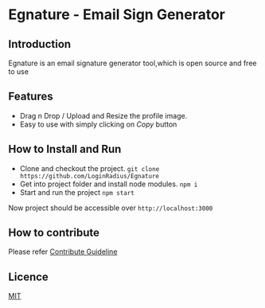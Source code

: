 # Egnature - Email Sign Generator

## Introduction
Egnature is an email signature generator tool,which is open source and free to use

## Features
- Drag n Drop / Upload and Resize the profile image.
- Easy to use with simply clicking on *Copy* button

## How to Install and Run
- Clone and checkout the project.
        `git clone https://github.com/LoginRadius/Egnature`
- Get into project folder and install node modules.
        `npm i`
- Start and run the project
        `npm start`

Now project should be accessible over `http://localhost:3000`

## How to contribute
Please refer [Contribute Guideline](https://github.com/LoginRadius/Egnature/blob/master/CONTRIBUTING.md)

## Licence 
[MIT](https://github.com/LoginRadius/Egnature/blob/master/LICENSE)



